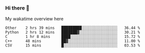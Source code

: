 ### Hi there 👋

<!--
**Jassy930/Jassy930** is a ✨ _special_ ✨ repository because its `README.md` (this file) appears on your GitHub profile.

Here are some ideas to get you started:

- 🔭 I’m currently working on ...
- 🌱 I’m currently learning ...
- 👯 I’m looking to collaborate on ...
- 🤔 I’m looking for help with ...
- 💬 Ask me about ...
- 📫 How to reach me: ...
- 😄 Pronouns: ...
- ⚡ Fun fact: ...
-->

My wakatime overview here
<!--START_SECTION:waka-->
```text
Other    2 hrs 39 mins   █████████░░░░░░░░░░░░░░░░   36.44 % 
Python   2 hrs 12 mins   ███████▓░░░░░░░░░░░░░░░░░   30.21 % 
C        1 hr 8 mins     ████░░░░░░░░░░░░░░░░░░░░░   15.72 % 
C++      48 mins         ██▓░░░░░░░░░░░░░░░░░░░░░░   11.00 % 
CSV      15 mins         █░░░░░░░░░░░░░░░░░░░░░░░░   03.53 % 
```
<!--END_SECTION:waka-->
